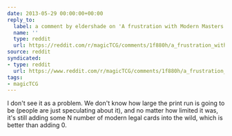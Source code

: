```yaml
---
date: 2013-05-29 00:00:00+00:00
reply_to:
  label: a comment by eldershade on 'A frustration with Modern Masters' on /r/magicTCG
  name: ''
  type: reddit
  url: https://reddit.com/r/magicTCG/comments/1f880h/a_frustration_with_modern_masters/ca7tn6y/
source: reddit
syndicated:
- type: reddit
  url: https://www.reddit.com/r/magicTCG/comments/1f880h/a_frustration_with_modern_masters/ca7un9h/
tags:
- magicTCG
---
```


I don't see it as a problem. We don't know how large the print run is going to be (people are just speculating about it), and no matter how limited it was, it's still adding some N number of modern legal cards into the wild, which is better than adding 0.